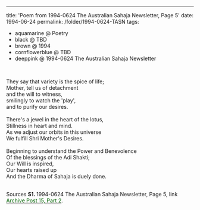 ---
title: 'Poem from 1994-0624 The Australian Sahaja Newsletter, Page 5'
date: 1994-06-24
permalink: /folder/1994-0624-TASN
tags:
  - aquamarine @ Poetry
  - black @ TBD
  - brown @ 1994
  - cornflowerblue @ TBD
  - deeppink @ 1994-0624 The Australian Sahaja Newsletter
<br>

<p>
They say that variety is the spice of life;<br>
Mother, tell us of detachment<br>
and the will to witness,<br>
smilingly to watch the 'play',<br>
and to purify our desires.<br>
<br>
There's a jewel in the heart of the lotus,<br>
Stillness in heart and mind.<br>
As we adjust our orbits in this universe<br>
We fulfill Shri Mother's Desires.<br>
<br>
Beginning to understand the Power and Benevolence<br>
Of the blessings of the Adi Shakti;<br>
Our Will is inspired,<br>
Our hearts raised up<br>
And the Dharma of Sahaja is duely done.<br>
</p>

<br>

<wave-list>
<list-title color="DarkSeaGreen" width="55">Sources</list-title>
  <list-item color="BlanchedAlmond"  width="280"><b>S1. </b> 1994-0624 The Australian Sahaja Newsletter, Page 5, link </font> <a href="https://seven-teams.github.io/archives/2023/1007"><font color="DarkGreen">Archive Post 15, Part 2</font></a>.</list-item>
</wave-list>